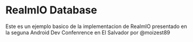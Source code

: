 # RealmIO Database

Este es un ejemplo basico de la implementacion de RealmIO presentado en la seguna Android Dev Confenrence en El Salvador por @moizest89
